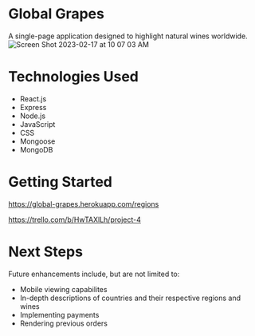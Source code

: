 # Global Grapes

A single-page application designed to highlight natural wines worldwide. 
![Screen Shot 2023-02-17 at 10 07 03 AM](https://user-images.githubusercontent.com/60244001/219690149-ab98b38f-03c9-4c02-81c4-71f77ab0cf31.png)

# Technologies Used

- React.js
- Express
- Node.js
- JavaScript
- CSS
- Mongoose 
- MongoDB

# Getting Started 
https://global-grapes.herokuapp.com/regions

https://trello.com/b/HwTAXlLh/project-4

# Next Steps
Future enhancements include, but are not limited to: 

- Mobile viewing capabilites 
- In-depth descriptions of countries and their respective regions and wines 
- Implementing payments 
- Rendering previous orders 
